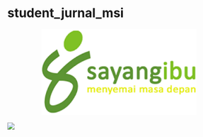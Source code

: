 # student_jurnal_msi

<p align="center">
  <img src="logo.png" width="350" title="hover text">
</p>

<img src="2.png">



